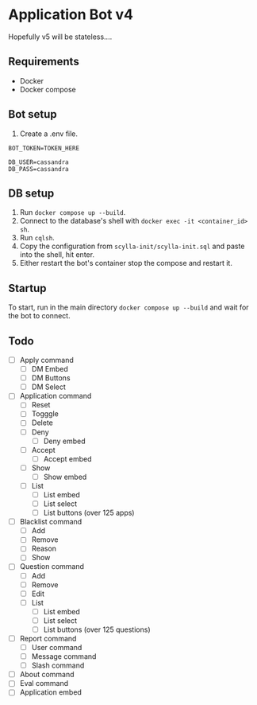 # Application Bot v4
Hopefully v5 will be stateless....

## Requirements
- Docker
- Docker compose

## Bot setup
1) Create a .env file.
```
BOT_TOKEN=TOKEN_HERE

DB_USER=cassandra
DB_PASS=cassandra
```

## DB setup
1) Run `docker compose up --build`.
2) Connect to the database's shell with `docker exec -it <container_id> sh`.
3) Run `cqlsh`.
4) Copy the configuration from `scylla-init/scylla-init.sql` and paste into the shell, hit enter.
5) Either restart the bot's container stop the compose and restart it.

## Startup
To start, run in the main directory `docker compose up --build` and wait for the bot to connect.

## Todo
- [ ] Apply command
    - [ ] DM Embed
    - [ ] DM Buttons
    - [ ] DM Select

- [ ] Application command
    - [ ] Reset
    - [ ] Togggle
    - [ ] Delete
    - [ ] Deny
        - [ ] Deny embed
    - [ ] Accept
        - [ ] Accept embed
    - [ ] Show
        - [ ] Show embed
    - [ ] List
        - [ ] List embed
        - [ ] List select
        - [ ] List buttons (over 125 apps)
    
- [ ] Blacklist command
    - [ ] Add
    - [ ] Remove
    - [ ] Reason
    - [ ] Show

- [ ] Question command
    - [ ] Add
    - [ ] Remove
    - [ ] Edit
    - [ ] List
        - [ ] List embed
        - [ ] List select
        - [ ] List buttons (over 125 questions)

- [ ] Report command
    - [ ] User command
    - [ ] Message command
    - [ ] Slash command

- [ ] About command
- [ ] Eval command
- [ ] Application embed